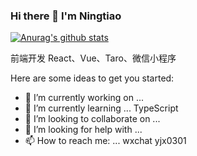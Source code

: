 ### Hi there 👋 I'm Ningtiao
[![Anurag's github stats](https://github-readme-stats.vercel.app/api?username=endless-z&theme=radical)](https://github.com/anuraghazra/github-readme-stats)

前端开发 React、Vue、Taro、微信小程序
<!--&theme=radical-->
Here are some ideas to get you started:

- 🔭 I’m currently working on ... 
- 🌱 I’m currently learning ... TypeScript
- 👯 I’m looking to collaborate on ...
- 🤔 I’m looking for help with ...
- 📫 How to reach me: ... wxchat yjx0301

